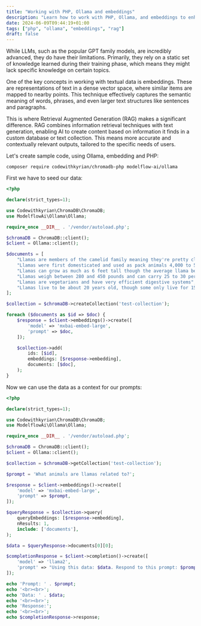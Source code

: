 ```yaml
---
title: "Working with PHP, Ollama and embeddings"
description: "Learn how to work with PHP, Ollama, and embeddings to enhance your AI capabilities using Retrieval Augmented Generation (RAG)."
date: 2024-06-09T09:44:19+01:00
tags: ["php", "ollama", "embeddings", "rag"]
draft: false
---
```


While LLMs, such as the popular GPT family models, are incredibly advanced, they do have their limitations. Primarily, they rely on a static set of knowledge learned during their training phase, which means they might lack specific knowledge on certain topics.

One of the key concepts in working with textual data is embeddings. These are representations of text in a dense vector space, where similar items are mapped to nearby points. This technique effectively captures the semantic meaning of words, phrases, and even larger text structures like sentences and paragraphs.

This is where Retrieval Augmented Generation (RAG) makes a significant difference. RAG combines information retrieval techniques with text generation, enabling AI to create content based on information it finds in a custom database or text collection. This means more accurate and contextually relevant outputs, tailored to the specific needs of users.

Let's create sample code, using Ollama, embedding and PHP:

    composer require codewithkyrian/chromadb-php modelflow-ai/ollama

First we have to seed our data:

```php
<?php

declare(strict_types=1);

use Codewithkyrian\ChromaDB\ChromaDB;
use ModelflowAi\Ollama\Ollama;

require_once __DIR__ . '/vendor/autoload.php';

$chromaDB = ChromaDB::client();
$client = Ollama::client();

$documents = [
    "Llamas are members of the camelid family meaning they're pretty closely related to vicuñas and camels",
    "Llamas were first domesticated and used as pack animals 4,000 to 5,000 years ago in the Peruvian highlands",
    "Llamas can grow as much as 6 feet tall though the average llama between 5 feet 6 inches and 5 feet 9 inches tall",
    "Llamas weigh between 280 and 450 pounds and can carry 25 to 30 percent of their body weight",
    "Llamas are vegetarians and have very efficient digestive systems",
    "Llamas live to be about 20 years old, though some only live for 15 years and others live to be 30 years old",
];

$collection = $chromaDB->createCollection('test-collection');

foreach ($documents as $id => $doc) {
    $response = $client->embeddings()->create([
        'model' => 'mxbai-embed-large',
        'prompt' => $doc,
    ]);

    $collection->add(
        ids: [$id],
        embeddings: [$response->embedding],
        documents: [$doc],
    );
}
```

Now we can use the data as a context for our prompts:

```php
<?php

declare(strict_types=1);

use Codewithkyrian\ChromaDB\ChromaDB;
use ModelflowAi\Ollama\Ollama;

require_once __DIR__ . '/vendor/autoload.php';

$chromaDB = ChromaDB::client();
$client = Ollama::client();

$collection = $chromaDB->getCollection('test-collection');

$prompt = 'What animals are llamas related to?';

$response = $client->embeddings()->create([
    'model' => 'mxbai-embed-large',
    'prompt' => $prompt,
]);

$queryResponse = $collection->query(
    queryEmbeddings: [$response->embedding],
    nResults: 1,
    include: ['documents'],
);

$data = $queryResponse->documents[0][0];

$completionResponse = $client->completion()->create([
    'model' => 'llama2',
    'prompt' => "Using this data: $data. Respond to this prompt: $prompt",
]);

echo 'Prompt: ' . $prompt;
echo '<br><br>';
echo 'Data: ' . $data;
echo '<br><br>';
echo 'Response:';
echo '<br><br>';
echo $completionResponse->response;
```